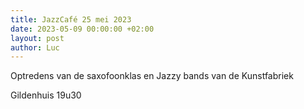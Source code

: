 ```yaml
---
title: JazzCafé 25 mei 2023
date: 2023-05-09 00:00:00 +02:00
layout: post
author: Luc
---
```


<p>Optredens van de saxofoonklas en Jazzy bands van de Kunstfabriek</p>
<p>Gildenhuis 19u30</p>
